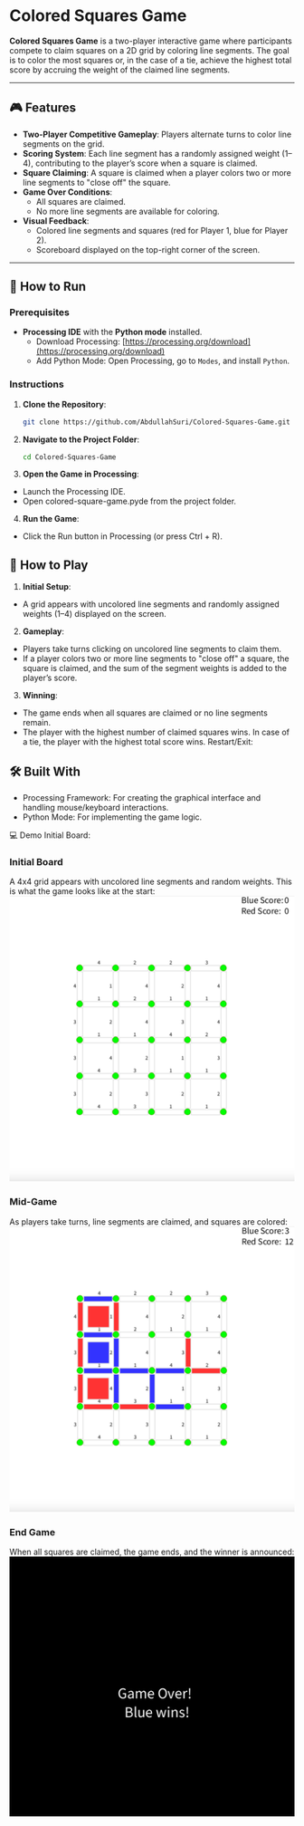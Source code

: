 # Colored Squares Game

**Colored Squares Game** is a two-player interactive game where participants compete to claim squares on a 2D grid by coloring line segments. The goal is to color the most squares or, in the case of a tie, achieve the highest total score by accruing the weight of the claimed line segments.

---

## 🎮 Features

- **Two-Player Competitive Gameplay**: Players alternate turns to color line segments on the grid.
- **Scoring System**: Each line segment has a randomly assigned weight (1–4), contributing to the player’s score when a square is claimed.
- **Square Claiming**: A square is claimed when a player colors two or more line segments to "close off" the square.
- **Game Over Conditions**:
  - All squares are claimed.
  - No more line segments are available for coloring.
- **Visual Feedback**:
  - Colored line segments and squares (red for Player 1, blue for Player 2).
  - Scoreboard displayed on the top-right corner of the screen.

---

## 🚀 How to Run

### Prerequisites

- **Processing IDE** with the **Python mode** installed.
  - Download Processing: [https://processing.org/download](https://processing.org/download)
  - Add Python Mode: Open Processing, go to `Modes`, and install `Python`.

### Instructions

1. **Clone the Repository**:
   ```bash
   git clone https://github.com/AbdullahSuri/Colored-Squares-Game.git
   ```
2. **Navigate to the Project Folder**:
   ```bash
   cd Colored-Squares-Game
   ```
3. **Open the Game in Processing**:

- Launch the Processing IDE.
- Open colored-square-game.pyde from the project folder.

4. **Run the Game**:

- Click the Run button in Processing (or press Ctrl + R).

## 📖 How to Play

1. **Initial Setup**:

- A grid appears with uncolored line segments and randomly assigned weights (1–4) displayed on the screen.

2. **Gameplay**:

- Players take turns clicking on uncolored line segments to claim them.
- If a player colors two or more line segments to "close off" a square, the square is claimed, and the sum of the segment weights is added to the player’s score.

3. **Winning**:

- The game ends when all squares are claimed or no line segments remain.
- The player with the highest number of claimed squares wins. In case of a tie, the player with the highest total score wins.
  Restart/Exit:

## 🛠️ Built With

- Processing Framework: For creating the graphical interface and handling mouse/keyboard interactions.
- Python Mode: For implementing the game logic.

💻 Demo
Initial Board:

### Initial Board

A 4x4 grid appears with uncolored line segments and random weights. This is what the game looks like at the start:
![Initial Grid](images/initial-grid.png)

### Mid-Game

As players take turns, line segments are claimed, and squares are colored:
![Mid-Game](images/mid-game.png)

### End Game

When all squares are claimed, the game ends, and the winner is announced:
![End Game](images/end-game.png)
